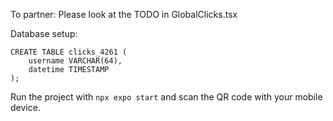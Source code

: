 To partner:
Please look at the TODO in GlobalClicks.tsx

Database setup:

```
CREATE TABLE clicks_4261 (
    username VARCHAR(64),
    datetime TIMESTAMP
);
```

Run the project with ```npx expo start``` and scan the QR code with your mobile device.
